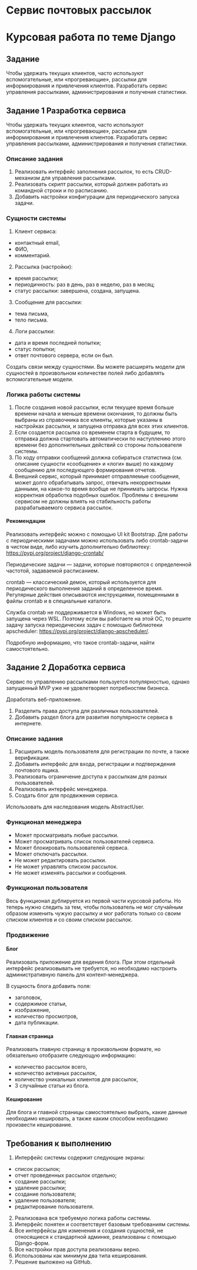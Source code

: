 # Сервис почтовых рассылок
# Курсовая работа по теме Django

## Задание
Чтобы удержать текущих клиентов, часто используют вспомогательные, или «прогревающие», 
рассылки для информирования и привлечения клиентов.
Разработать сервис управления рассылками, администрирования и получения статистики.

## Задание 1 Разработка сервиса

Чтобы удержать текущих клиентов, часто используют вспомогательные, или «прогревающие», 
рассылки для информирования и привлечения клиентов.
Разработать сервис управления рассылками, администрирования и получения статистики.

### Описание задания

1. Реализовать интерфейс заполнения рассылок, то есть CRUD-механизм для управления рассылками.
2. Реализовать скрипт рассылки, который должен работать из командной строки и по расписанию.
3. Добавить настройки конфигурации для периодического запуска задачи.

### Сущности системы
1. Клиент сервиса:
- контактный email,
- ФИО,
- комментарий.
2. Рассылка (настройки):
- время рассылки;
- периодичность: раз в день, раз в неделю, раз в месяц;
- статус рассылки: завершена, создана, запущена.
3. Сообщение для рассылки:
- тема письма,
- тело письма.
4. Логи рассылки:
- дата и время последней попытки;
- статус попытки;
- ответ почтового сервера, если он был.

Создать связи между сущностями. Вы можете расширять модели для сущностей в 
произвольном количестве полей либо добавлять вспомогательные модели.

### Логика работы системы

1. После создания новой рассылки, если текущее время больше времени начала и 
меньше времени окончания, то должны быть выбраны из справочника все клиенты, 
которые указаны в настройках рассылки, и запущена отправка для всех этих клиентов.
2. Если создается рассылка со временем старта в будущем, то отправка должна 
стартовать автоматически по наступлению этого времени без дополнительных действий со стороны 
пользователя системы.
3. По ходу отправки сообщений должна собираться статистика 
(см. описание сущности «сообщение» и «логи» выше) 
по каждому сообщению для последующего формирования отчетов.
4. Внешний сервис, который принимает отправляемые сообщения, может долго обрабатывать запрос, 
отвечать некорректными данными, на какое-то время вообще не принимать запросы. 
Нужна корректная обработка подобных ошибок. Проблемы с внешним сервисом не должны влиять 
на стабильность работы разрабатываемого сервиса рассылок.

#### ‍Рекомендации

Реализовать интерфейс можно с помощью UI kit Bootstrap.
Для работы с периодическими задачами можно использовать либо crontab-задачи в чистом виде, 
либо изучить дополнительно библиотеку: https://pypi.org/project/django-crontab/

‍Периодические задачи — задачи, которые повторяются с определенной частотой, 
задаваемой расписанием.

crontab — классический демон, который используется для периодического выполнения заданий 
в определенное время. Регулярные действия описываются инструкциями, помещенными в файлы 
crontab и в специальные каталоги.

Служба crontab не поддерживается в Windows, но может быть запущена через WSL. 
Поэтому если вы работаете на этой ОС, то решите задачу запуска периодических задач 
с помощью библиотеки apscheduler: https://pypi.org/project/django-apscheduler/.

Подробную информацию, что такое crontab-задачи, найти самостоятельно.

## Задание 2 Доработка сервиса

Сервис по управлению рассылками пользуется популярностью, однако запущенный MVP 
уже не удовлетворяет потребностям бизнеса.

Доработать веб-приложение.
1. Разделить права доступа для различных пользователей.
2. Добавить раздел блога для развития популярности сервиса в интернете.

### Описание задания

1. Расширить модель пользователя для регистрации по почте, а также верификации.
2. Добавить интерфейс для входа, регистрации и подтверждения почтового ящика.
3. Реализовать ограничение доступа к рассылкам для разных пользователей.
4. Реализовать интерфейс менеджера.
5. Создать блог для продвижения сервиса.

Использовать для наследования модель AbstractUser.

### Функционал менеджера

- Может просматривать любые рассылки.
- Может просматривать список пользователей сервиса.
- Может блокировать пользователей сервиса.
- Может отключать рассылки.
- Не может редактировать рассылки.
- Не может управлять списком рассылок.
- Не может изменять рассылки и сообщения.

### Функционал пользователя

Весь функционал дублируется из первой части курсовой работы.
Но теперь нужно следить за тем, чтобы пользователь не мог случайным образом изменить
чужую рассылку и мог работать только со своим списком клиентов и со своим списком рассылок.

### Продвижение

#### Блог

Реализовать приложение для ведения блога. При этом отдельный интерфейс реализовывать
не требуется, но необходимо настроить административную панель для контент-менеджера.

В сущность блога добавить поля:
- заголовок,
- содержимое статьи,
- изображение,
- количество просмотров,
- дата публикации.

#### Главная страница

Реализовать главную страницу в произвольном формате, но обязательно отобразите
следующую информацию:
- количество рассылок всего,
- количество активных рассылок,
- количество уникальных клиентов для рассылок,
- 3 случайные статьи из блога.

#### Кеширование

Для блога и главной страницы самостоятельно выбрать, какие данные необходимо кешировать,
а также каким способом необходимо произвести кеширование.

## Требования к выполнению

1. Интерфейс системы содержит следующие экраны: 
- список рассылок;
- отчет проведенных рассылок отдельно;
- создание рассылки;
- удаление рассылки;
- создание пользователя;
- удаление пользователя;
- редактирование пользователя.
2. Реализована вся требуемую логика работы системы.
3. Интерфейс понятен и соответствует базовым требованиям системы.
4. Все интерфейсы для изменения и создания сущностей, не относящиеся к стандартной админке, реализованы с помощью Django-форм.
5. Все настройки прав доступа реализованы верно.
6. Использованы как минимум два типа кеширования.
7. Решение выложено на GitHub.


